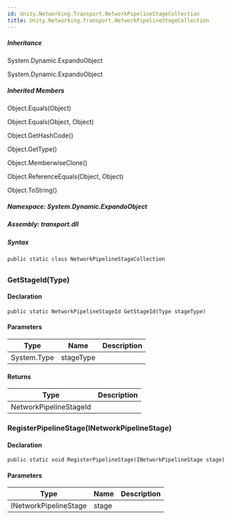 ```yaml
---  
id: Unity.Networking.Transport.NetworkPipelineStageCollection  
title: Unity.Networking.Transport.NetworkPipelineStageCollection  
---
```


<div class="markdown level0 summary">

</div>

<div class="markdown level0 conceptual">

</div>

<div class="inheritance">

##### Inheritance

<div class="level0">

System.Dynamic.ExpandoObject

</div>

<div class="level1">

System.Dynamic.ExpandoObject

</div>

</div>

<div class="inheritedMembers">

##### Inherited Members

<div>

Object.Equals(Object)

</div>

<div>

Object.Equals(Object, Object)

</div>

<div>

Object.GetHashCode()

</div>

<div>

Object.GetType()

</div>

<div>

Object.MemberwiseClone()

</div>

<div>

Object.ReferenceEquals(Object, Object)

</div>

<div>

Object.ToString()

</div>

</div>

##### **Namespace**: System.Dynamic.ExpandoObject

##### **Assembly**: transport.dll

##### Syntax

``` lang-csharp
public static class NetworkPipelineStageCollection
```

## 

### GetStageId(Type)

<div class="markdown level1 summary">

</div>

<div class="markdown level1 conceptual">

</div>

#### Declaration

``` lang-csharp
public static NetworkPipelineStageId GetStageId(Type stageType)
```

#### Parameters

| Type        | Name      | Description |
|-------------|-----------|-------------|
| System.Type | stageType |             |

#### Returns

| Type                   | Description |
|------------------------|-------------|
| NetworkPipelineStageId |             |

### RegisterPipelineStage(INetworkPipelineStage)

<div class="markdown level1 summary">

</div>

<div class="markdown level1 conceptual">

</div>

#### Declaration

``` lang-csharp
public static void RegisterPipelineStage(INetworkPipelineStage stage)
```

#### Parameters

| Type                  | Name  | Description |
|-----------------------|-------|-------------|
| INetworkPipelineStage | stage |             |
